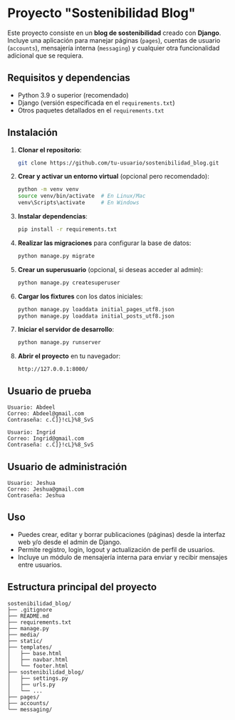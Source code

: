 # Proyecto "Sostenibilidad Blog"

Este proyecto consiste en un **blog de sostenibilidad** creado con **Django**. 
Incluye una aplicación para manejar páginas (`pages`), cuentas de usuario (`accounts`), 
mensajería interna (`messaging`) y cualquier otra funcionalidad adicional que se requiera.

## Requisitos y dependencias

- Python 3.9 o superior (recomendado)
- Django (versión especificada en el `requirements.txt`)
- Otros paquetes detallados en el `requirements.txt`

## Instalación

1. **Clonar el repositorio**:
   ```bash
   git clone https://github.com/tu-usuario/sostenibilidad_blog.git
   ```

2. **Crear y activar un entorno virtual** (opcional pero recomendado):
   ```bash
   python -m venv venv
   source venv/bin/activate  # En Linux/Mac
   venv\Scripts\activate     # En Windows
   ```

3. **Instalar dependencias**:
   ```bash
   pip install -r requirements.txt
   ```

4. **Realizar las migraciones** para configurar la base de datos:
   ```bash
   python manage.py migrate
   ```

5. **Crear un superusuario** (opcional, si deseas acceder al admin):
   ```bash
   python manage.py createsuperuser
   ```

6. **Cargar los fixtures** con los datos iniciales:
   ```bash
   python manage.py loaddata initial_pages_utf8.json
   python manage.py loaddata initial_posts_utf8.json
   ```

7. **Iniciar el servidor de desarrollo**:
   ```bash
   python manage.py runserver
   ```

8. **Abrir el proyecto** en tu navegador:
   ```
   http://127.0.0.1:8000/
   ```

## Usuario de prueba

```
Usuario: Abdeel
Correo: Abdeel@gmail.com
Contraseña: c.C]}!cL}%8_SvS

Usuario: Ingrid
Correo: Ingrid@gmail.com
Contraseña: c.C]}!cL}%8_SvS
```

## Usuario de administración

```
Usuario: Jeshua
Correo: Jeshua@gmail.com
Contraseña: Jeshua
```

## Uso

- Puedes crear, editar y borrar publicaciones (páginas) desde la interfaz web y/o desde el admin de Django.
- Permite registro, login, logout y actualización de perfil de usuarios.
- Incluye un módulo de mensajería interna para enviar y recibir mensajes entre usuarios.

## Estructura principal del proyecto

```
sostenibilidad_blog/
├── .gitignore
├── README.md
├── requirements.txt
├── manage.py
├── media/
├── static/
├── templates/
│   ├── base.html
│   ├── navbar.html
│   └── footer.html
├── sostenibilidad_blog/
│   ├── settings.py
│   ├── urls.py
│   └── ...
├── pages/
├── accounts/
└── messaging/
```